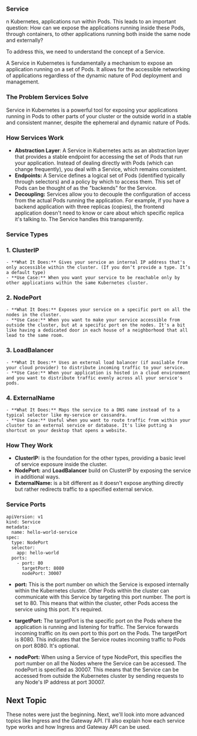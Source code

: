 ### Service
n Kubernetes, applications run within Pods. This leads to an important question: How can we expose the applications running inside these Pods, through containers, to other applications running both inside the same node and externally?

To address this, we need to understand the concept of a Service.

A Service in Kubernetes is fundamentally a mechanism to expose an application running on a set of Pods. It allows for the accessible networking of applications regardless of the dynamic nature of Pod deployment and management.

### The Problem Services Solve
Service in Kubernetes is a powerful tool for exposing your applications running in Pods to other parts of your cluster or the outside world in a stable and consistent manner, despite the ephemeral and dynamic nature of Pods. 

### How Services Work
- **Abstraction Layer**: A Service in Kubernetes acts as an abstraction layer that provides a stable endpoint for accessing the set of Pods that run your application. Instead of dealing directly with Pods (which can change frequently), you deal with a Service, which remains consistent.
- **Endpoints:** A Service defines a logical set of Pods (identified typically through selectors) and a policy by which to access them. 
This set of Pods can be thought of as the "backends" for the Service.
- **Decoupling:** Services allow you to decouple the configuration of access from the actual Pods running the application. For example, if you have a backend application with three replicas (copies), the frontend application doesn't need to know or care about which specific replica it's talking to. The Service handles this transparently.

### Service Types
### 1. ClusterIP
    - **What It Does:** Gives your service an internal IP address that's only accessible within the cluster. (If you don’t provide a type. It’s a default type)
    - **Use Case:** When you want your service to be reachable only by other applications within the same Kubernetes cluster.

### 2. NodePort
    - **What It Does:** Exposes your service on a specific port on all the nodes in the cluster.
    - **Use Case:** When you want to make your service accessible from outside the cluster, but at a specific port on the nodes. It's a bit like having a dedicated door in each house of a neighborhood that all lead to the same room.

### 3. LoadBalancer
    - **What It Does:** Uses an external load balancer (if available from your cloud provider) to distribute incoming traffic to your service.
    - **Use Case:** When your application is hosted in a cloud environment and you want to distribute traffic evenly across all your service's pods.

### 4. ExternalName
    - **What It Does:** Maps the service to a DNS name instead of to a typical selector like my-service or cassandra.
    - **Use Case:** Useful when you want to route traffic from within your cluster to an external service or database. It's like putting a shortcut on your desktop that opens a website.

### How They Work
- **ClusterIP:** is the foundation for the other types, providing a basic level of service exposure inside the cluster.
- **NodePort:** and **LoadBalancer** build on ClusterIP by exposing the service in additional ways.
- **ExternalName:** is a bit different as it doesn't expose anything directly but rather redirects traffic to a specified external service.

### Service Ports
```
apiVersion: v1
kind: Service
metadata:
  name: hello-world-service
spec:
  type: NodePort
  selector:
    app: hello-world
  ports:
    - port: 80
      targetPort: 8080
      nodePort: 30007
```
- **port:** This is the port number on which the Service is exposed internally within the Kubernetes cluster. 
Other Pods within the cluster can communicate with this Service by targeting this port number.
The port is set to 80. This means that within the cluster, other Pods access the service using this port.
It's required.

- **targetPort:** The targetPort is the specific port on the Pods where the application is running and listening for traffic. 
The Service forwards incoming traffic on its own port to this port on the Pods.
The targetPort is 8080. This indicates that the Service routes incoming traffic to Pods on port 8080.
It's optional.

- **nodePort:** When using a Service of type NodePort, this specifies the port number on all the Nodes where the Service can be accessed.
The nodePort is specified as 30007. This means that the Service can be accessed from outside the Kubernetes cluster by sending requests to any Node's IP address at port 30007.

## Next Topic
These notes were just the beginning. Next, we'll look into more advanced topics like Ingress and the Gateway API. I'll also explain how each service type works and how Ingress and Gateway API can be used.

